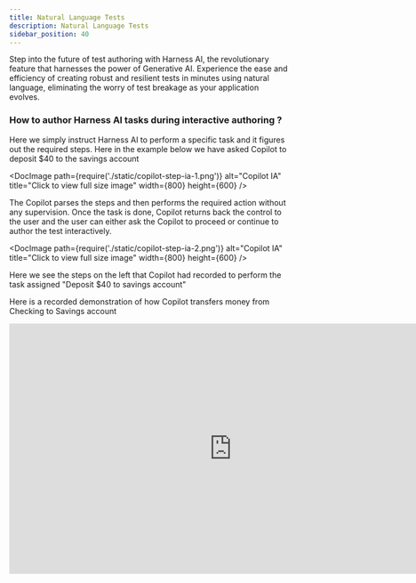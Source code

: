 ```yaml
---
title: Natural Language Tests
description: Natural Language Tests
sidebar_position: 40
---
```

Step into the future of test authoring with Harness AI, the revolutionary feature that harnesses the power of Generative AI. Experience the ease and efficiency of creating robust and resilient tests in minutes using natural language, eliminating the worry of test breakage as your application evolves.

### How to author Harness AI tasks  during interactive authoring ?

Here we simply instruct Harness AI to perform a specific task and it figures out the required steps. Here in the example below we have asked Copilot to deposit $40 to the savings account&#x20;

<DocImage
  path={require('./static/copilot-step-ia-1.png')}
  alt="Copilot IA"
  title="Click to view full size image"
  width={800}
  height={600}
/>

The Copilot parses the steps and then performs the required action without any supervision. Once the task is done, Copilot returns back the control to the user and the user can either ask the Copilot to proceed or continue to author the test interactively.&#x20;

<DocImage
  path={require('./static/copilot-step-ia-2.png')}
  alt="Copilot IA"
  title="Click to view full size image"
  width={800}
  height={600}
/>

Here we see the steps on the left that Copilot had recorded to perform the task assigned "Deposit $40 to savings account"

Here is a recorded demonstration of how Copilot transfers money from Checking to Savings account

<iframe src="https://www.loom.com/embed/6f2da5b15d814df18d947dd14a09b60d?sid=5cc0d7ad-baf0-403a-a126-4b17dd599320" width="800" height="450" frameborder="0" allowfullscreen></iframe>
